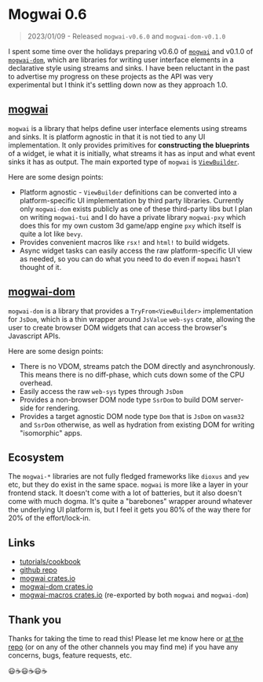 # Mogwai 0.6

> 2023/01/09 - Released `mogwai-v0.6.0` and `mogwai-dom-v0.1.0`

I spent some time over the holidays preparing v0.6.0 of [`mogwai`][mogwai] and v0.1.0 of [`mogwai-dom`][mogwai-dom], which are libraries for writing user interface elements in a declarative style using streams and sinks.
I have been reluctant in the past to advertise my progress on these projects as the API was very experimental but I think it's settling down now as they approach 1.0.

## [mogwai][mogwai]

`mogwai` is a library that helps define user interface elements using streams and sinks.
It is platform agnostic in that it is not tied to any UI implementation.
It only provides primitives for **constructing the blueprints** of a widget, ie what it is initially, what streams it has as input and what event sinks it has as output.
The main exported type of `mogwai` is [`ViewBuilder`][viewbuilder].

Here are some design points:

* Platform agnostic - `ViewBuilder` definitions can be converted into a platform-specific UI implementation by third party libraries.
  Currently only `mogwai-dom` exists publicly as one of these third-party libs but I plan on writing `mogwai-tui` and I do have a private library `mogwai-pxy` which does this for my own custom 3d game/app engine `pxy` which itself is quite a lot like `bevy`.
* Provides convenient macros like `rsx!` and `html!` to build widgets.
* Async widget tasks can easily access the raw platform-specific UI view as needed, so you can do what you need to do even if `mogwai` hasn't thought of it.

## [mogwai-dom][mogwai-dom]

`mogwai-dom` is a library that provides a `TryFrom<ViewBuilder>` implementation for `JsDom`, which is a thin wrapper around `JsValue` `web-sys` crate, allowing the user to create browser DOM widgets that can access the browser's Javascript APIs.

Here are some design points:

* There is no VDOM, streams patch the DOM directly and asynchronously.
  This means there is no diff-phase, which cuts down some of the CPU overhead.
* Easily access the raw `web-sys` types through `JsDom`
* Provides a non-browser DOM node type `SsrDom` to build DOM server-side for rendering.
* Provides a target agnostic DOM node type `Dom` that is `JsDom` on `wasm32` and `SsrDom` otherwise, as well as hydration from existing DOM for writing "isomorphic" apps.

## Ecosystem

The `mogwai-*` libraries are not fully fledged frameworks like `dioxus` and `yew` etc, but they do exist in the same space.
`mogwai` is more like a layer in your frontend stack.
It doesn't come with a lot of batteries, but it also doesn't come with much dogma.
It's quite a "barebones" wrapper around whatever the underlying UI platform is, but I feel it gets you 80% of the way there for 20% of the effort/lock-in.

## Links

* [tutorials/cookbook](https://zyghost.com/guides/mogwai-cookbook/intro.html)
* [github repo][repo]
* [mogwai crates.io][mogwai]
* [mogwai-dom crates.io][mogwai-dom]
* [mogwai-macros crates.io][mogwai-macros] (re-exported by both `mogwai` and `mogwai-dom`)

## Thank you

Thanks for taking the time to read this!
Please let me know here or [at the repo][repo] (or on any of the other channels you may find me) if you have any concerns, bugs, feature requests, etc.

😃☕😃☕😃☕

[mogwai]: https://crates.io/crates/mogwai
[mogwai-dom]: https://crates.io/crates/mogwai-dom
[mogwai-macros]: https://crates.io/crates/mogwai-macros
[viewbuilder]: https://docs.rs/mogwai/latest/mogwai/view/struct.ViewBuilder.html
[repo]: https://github.com/schell/mogwai
